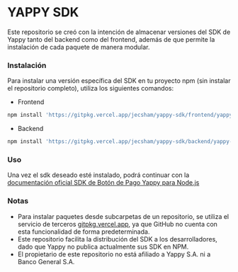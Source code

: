 # YAPPY SDK

Este repositorio se creó con la intención de almacenar versiones del SDK de Yappy tanto del backend como del frontend, además de que permite la instalación de cada paquete de manera modular.

### Instalación
Para instalar una versión específica del SDK en tu proyecto npm (sin instalar el repositorio completo), utiliza los siguientes comandos:

- Frontend
```sh
npm install 'https://gitpkg.vercel.app/jecsham/yappy-sdk/frontend/yappy-js-front-sdk-1.1.200/package?main'
```
- Backend
```sh
npm install 'https://gitpkg.vercel.app/jecsham/yappy-sdk/backend/yappy-node-back-sdk-1.1.222/package?main'
```

### Uso
Una vez el sdk deseado esté instalado, podrá continuar con la [documentación oficial SDK de Botón de Pago Yappy para Node.js](https://www.yappy.com.pa/comercial/desarrolladores/boton-de-pago-yappy/sdk-node-js/)
### Notas
- Para instalar paquetes desde subcarpetas de un repositorio, se utiliza el servicio de terceros [gitpkg.vercel.app](https://gitpkg.vercel.app), ya que GitHub no cuenta con esta funcionalidad de forma predeterminada.
- Este repositorio facilita la distribución del SDK a los desarrolladores, dado que Yappy no publica actualmente sus SDK en NPM.
- El propietario de este repositorio no está afiliado a Yappy S.A. ni a Banco General S.A.
